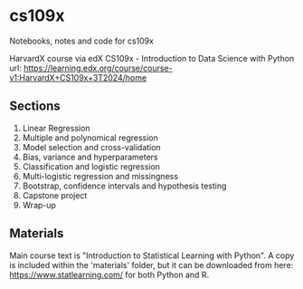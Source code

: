 # cs109x
Notebooks, notes and code for cs109x

HarvardX course via edX
CS109x - Introduction to Data Science with Python
url: https://learning.edx.org/course/course-v1:HarvardX+CS109x+3T2024/home

## Sections
1. Linear Regression
2. Multiple and polynomical regression
3. Model selection and cross-validation
4. Bias, variance and hyperparameters
5. Classification and logistic regression
6. Multi-logistic regression and missingness
7. Bootstrap, confidence intervals and hypothesis testing
8. Capstone project
9. Wrap-up

## Materials
Main course text is "Introduction to Statistical Learning with Python". A copy is included within the 'materials' folder, but it can be downloaded from here: https://www.statlearning.com/ for both Python and R.
